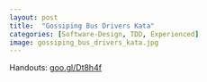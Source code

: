 ```yaml
---
layout: post
title:  "Gossiping Bus Drivers Kata"
categories: [Software-Design, TDD, Experienced]
image: gossiping_bus_drivers_kata.jpg
---
```


Handouts: [goo.gl/Dt8h4f](http://goo.gl/Dt8h4f)
